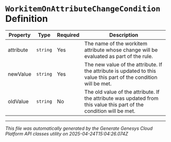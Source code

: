 # `WorkitemOnAttributeChangeCondition` Definition

| Property | Type | Required | Description |
|----------|------|----------|-------------|
| attribute | `string` | Yes | The name of the workitem attribute whose change will be evaluated as part of the rule. |
| newValue | `string` | Yes | The new value of the attribute. If the attribute is updated to this value this part of the condition will be met. |
| oldValue | `string` | No | The old value of the attribute. If the attribute was updated from this value this part of the condition will be met. |

---

*This file was automatically generated by the Generate Genesys Cloud Platform API classes utility on 2025-04-24T15:04:26.074Z*